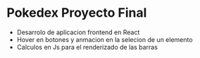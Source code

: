# Pokedex Proyecto Final
- Desarrolo de aplicacion frontend en React
- Hover en botones y anmacion en la selecion de un elemento
- Calculos en Js para el renderizado de las barras 
